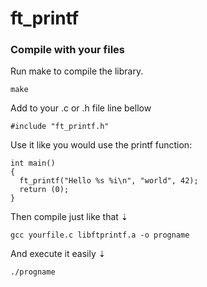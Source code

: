 # ft_printf

### Compile with your files

Run make to compile the library.
```
make
```
Add to your .c or .h file line bellow
```
#include "ft_printf.h"
```
Use it like you would use the printf function:
```
int main()
{
  ft_printf("Hello %s %i\n", "world", 42);
  return (0);
}
```
Then compile just like that ⇣
```
gcc yourfile.c libftprintf.a -o progname
```
And execute it easily ⇣
```
./progname
```
